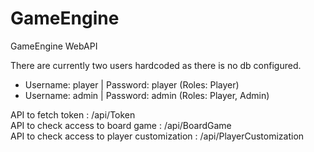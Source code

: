 # GameEngine
GameEngine WebAPI

There are currently two users hardcoded as there is no db configured.

- Username: player | Password: player (Roles: Player)
- Username: admin  | Password: admin  (Roles: Player, Admin)

API to fetch token : /api/Token  
API to check access to board game : /api/BoardGame  
API to check access to player customization : /api/PlayerCustomization  
